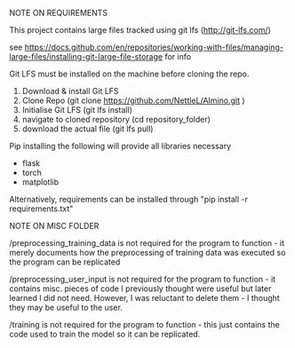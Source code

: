 NOTE ON REQUIREMENTS

This project contains large files tracked using git lfs (http://git-lfs.com/)

see https://docs.github.com/en/repositories/working-with-files/managing-large-files/installing-git-large-file-storage for info

Git LFS must be installed on the machine before cloning the repo.

1. Download & install Git LFS
2. Clone Repo (git clone https://github.com/NettleL/AImino.git )
3. Initialise Git LFS (git lfs install)
4. navigate to cloned repository (cd repository_folder)
5. download the actual file (git lfs pull)

Pip installing the following will provide all libraries necessary
- flask
- torch
- matplotlib
 
Alternatively, requirements can be installed through "pip install -r requirements.txt"

NOTE ON MISC FOLDER

/preprocessing_training_data is not required for the program to function - it merely documents how the preprocessing of training data was executed so the program can be replicated

/preprocessing_user_input is not required for the program to function - it contains misc. pieces of code I previously thought were useful but later learned I did not need. However, I was reluctant to delete them - I thought they may be useful to the user.

/training is not required for the program to function - this just contains the code used to train the model so it can be replicated.